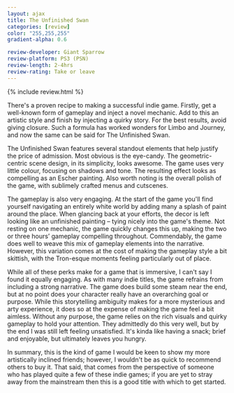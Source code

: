 ```yaml
---
layout: ajax
title: The Unfinished Swan
categories: [review]
color: "255,255,255"
gradient-alpha: 0.6

review-developer: Giant Sparrow
review-platform: PS3 (PSN)
review-length: 2-4hrs
review-rating: Take or leave
---
```


{% include review.html %}

There's a proven recipe to making a successful indie game. Firstly, get a well-known form of gameplay and inject a novel mechanic. Add to this an artistic style and finish by injecting a quirky story. For the best results, avoid giving closure. Such a formula has worked wonders for Limbo and Journey, and now the same can be said for The Unfinished Swan.

The Unfinished Swan features several standout elements that help justify the price of admission. Most obvious is the eye-candy. The geometric-centric scene design, in its simplicity, looks awesome. The game uses very little colour, focusing on shadows and tone. The resulting effect looks as compelling as an Escher painting. Also worth noting is the overall polish of the game, with sublimely crafted menus and cutscenes.

The gameplay is also very engaging. At the start of the game you'll find yourself navigating an entirely white world by adding many a splash of paint around the place. When glancing back at your efforts, the decor is left looking like an unfinished painting – tying nicely into the game's theme. Not resting on one mechanic, the game quickly changes this up, making the two or three hours’ gameplay compelling throughout. Commendably, the game does well to weave this mix of gameplay elements into the narrative. However, this variation comes at the cost of making the gameplay style a bit skittish, with the Tron-esque moments feeling particularly out of place.

While all of these perks make for a game that is immersive, I can't say I found it equally engaging. As with many indie titles, the game refrains from including a strong narrative. The game does build some steam near the end, but at no point does your character really have an overarching goal or purpose. While this storytelling ambiguity makes for a more mysterious and arty experience, it does so at the expense of making the game feel a bit aimless. Without any purpose, the game relies on the rich visuals and quirky gameplay to hold your attention. They admittedly do this very well, but by the end I was still left feeling unsatisfied. It's kinda like having a snack; brief and enjoyable, but ultimately leaves you hungry.

In summary, this is the kind of game I would be keen to show my more artistically inclined friends; however, I wouldn't be as quick to recommend others to buy it. That said, that comes from the perspective of someone who has played quite a few of these indie games; if you are yet to stray away from the mainstream then this is a good title with which to get started.
